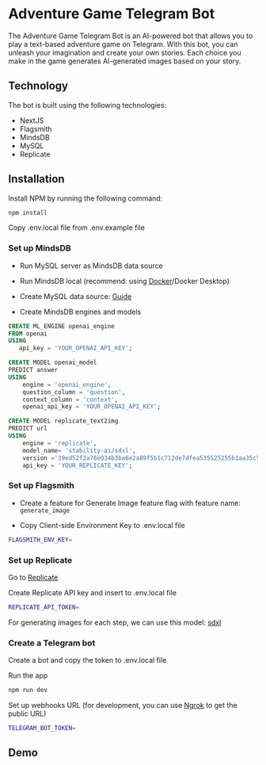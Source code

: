 # Adventure Game Telegram Bot

The Adventure Game Telegram Bot is an AI-powered bot that allows you to play a text-based adventure game on Telegram. With this bot, you can unleash your imagination and create your own stories. Each choice you make in the game generates AI-generated images based on your story.

## Technology

The bot is built using the following technologies:

- NextJS
- Flagsmith
- MindsDB
- MySQL
- Replicate

## Installation

Install NPM by running the following command:

```bash
npm install
```

Copy .env.local file from .env.example file

### Set up MindsDB

- Run MySQL server as MindsDB data source

- Run MindsDB local (recommend: using [Docker](https://docs.mindsdb.com/setup/self-hosted/docker)/Docker Desktop)

- Create MySQL data source: [Guide](https://docs.mindsdb.com/integrations/data-integrations/mysql)

- Create MindsDB engines and models

```sql
CREATE ML_ENGINE openai_engine
FROM openai
USING
   api_key = 'YOUR_OPENAI_API_KEY';

CREATE MODEL openai_model
PREDICT answer
USING
    engine = 'openai_engine',
    question_column = 'question',
    context_column = 'context',
    openai_api_key = 'YOUR_OPENAI_API_KEY';

CREATE MODEL replicate_text2img
PREDICT url
USING
    engine = 'replicate',
    model_name= 'stability-ai/sdxl',
    version ='39ed52f2a78e934b3ba6e2a89f5b1c712de7dfea535525255b1aa35c5565e08b',
    api_key = 'YOUR_REPLICATE_KEY';
```

### Set up Flagsmith

- Create a feature for Generate Image feature flag with feature name: `generate_image`

- Copy Client-side Environment Key to .env.local file

```bash
FLAGSMITH_ENV_KEY=
```

### Set up Replicate

Go to [Replicate](https://replicate.com/explore)

Create Replicate API key and insert to .env.local file

```bash
REPLICATE_API_TOKEN=
```

For generating images for each step, we can use this model: [sdxl](https://replicate.com/stability-ai/sdxl)

### Create a Telegram bot

Create a bot and copy the token to .env.local file

Run the app

```bash
npm run dev
```

Set up webhooks URL (for development, you can use [Ngrok](https://ngrok.com/) to get the public URL)

```bash
TELEGRAM_BOT_TOKEN=
```

## Demo
